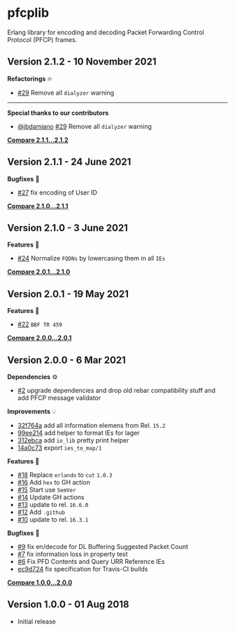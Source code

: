 pfcplib
=======

Erlang library for encoding and decoding Packet Forwarding Control Protocol (PFCP) frames.

Version 2.1.2 - 10 November 2021
---------------------------

**Refactorings** :fire:
* [#29](https://github.com/travelping/pfcplib/pull/29) Remove all `dialyzer` warning
____
**Special thanks to our contributors**

* [@jbdamiano](https://github.com/jbdamiano) [#29](https://github.com/travelping/pfcplib/pull/29) Remove all `dialyzer` warning

**[Compare 2.1.1...2.1.2](https://github.com/travelping/pfcplib/compare/2.1.1...2.1.2)**

Version 2.1.1 - 24 June 2021
---------------------------

**Bugfixes** :bug:
* [#27](https://github.com/travelping/pfcplib/pull/27) fix encoding of User ID

**[Compare 2.1.0...2.1.1](https://github.com/travelping/pfcplib/compare/2.1.0...2.1.1)**

Version 2.1.0 - 3 June 2021
---------------------------

**Features** :rocket:
* [#24](https://github.com/travelping/pfcplib/pull/24) Normalize `FQDNs` by lowercasing them in all `IEs`

**[Compare 2.0.1...2.1.0](https://github.com/travelping/pfcplib/compare/2.0.1...2.1.0)**

Version 2.0.1 - 19 May 2021
---------------------------

**Features** :rocket:
* [#22](https://github.com/travelping/pfcplib/pull/22) `BBF TR 459`

**[Compare 2.0.0...2.0.1](https://github.com/travelping/pfcplib/compare/2.0.0...2.0.1)**

Version 2.0.0 - 6 Mar 2021
---------------------------

**Dependencies** :gear:
* [#2](https://github.com/travelping/pfcplib/pull/3) upgrade dependencies and drop old rebar compatibility stuff and add PFCP message validator

**Improvements** :bulb:
* [32f764a](https://github.com/travelping/pfcplib/commit/32f764a91d52724ff4d2ff52e91688cc28c63770) add all information elemens from Rel. `15.2`
* [99ee214](https://github.com/travelping/pfcplib/commit/99ee214506f6dd35bdda4eec911d17836ad3c99b) add helper to format IEs for lager
* [312ebca](https://github.com/travelping/pfcplib/commit/312ebca66835dc28f2821585cdd8cacc8914e29e) add `io_lib` pretty print helper
* [14a0c73](https://github.com/travelping/pfcplib/commit/14a0c734a320bee8c55764b07adef3445d709394) export `ies_to_map/1`

**Features** :rocket:
* [#18](https://github.com/travelping/pfcplib/pull/18) Replace `erlando` to `cut` `1.0.3`
* [#16](https://github.com/travelping/pfcplib/pull/16) Add `hex` to GH action
* [#15](https://github.com/travelping/pfcplib/pull/15) Start use `SemVer`
* [#14](https://github.com/travelping/pfcplib/pull/14) Update GH actions
* [#13](https://github.com/travelping/pfcplib/pull/13) update to rel. `16.6.0`
* [#12](https://github.com/travelping/pfcplib/pull/12) Add `.github`
* [#10](https://github.com/travelping/pfcplib/pull/10) update to rel. `16.3.1`

**Bugfixes** :bug:
* [#9](https://github.com/travelping/pfcplib/pull/9) fix en/decode for DL Buffering Suggested Packet Count
* [#7](https://github.com/travelping/pfcplib/pull/7) fix information loss in property test
* [#6](https://github.com/travelping/pfcplib/pull/6) Fix PFD Contents and Query URR Reference IEs
* [ec9d724](https://github.com/travelping/pfcplib/commit/ec9d7242dd4a180486b5ec12269e242b3489d1fd) fix specification for Travis-CI builds

**[Compare 1.0.0...2.0.0](https://github.com/travelping/pfcplib/compare/1.0.0...2.0.0)**

Version 1.0.0 - 01 Aug 2018
---------------------------

* Initial release

